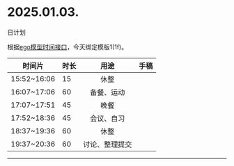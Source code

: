 # 2025.01.03.
日计划

根据[ego模型时间接口](https://gitee.com/hyg/blog/blob/master/timeflow.md)，今天绑定模版1(1f)。

| 时间片 | 时长 | 用途 | 手稿 |
| --- | --- | :---: | --- |
| 15:52~16:06 | 15 | 休整 |  |
| 16:07~17:06 | 60 | 备餐、运动 |  |
| 17:07~17:51 | 45 | 晚餐 |  |
| 17:52~18:36 | 45 | 会议、自习 |  |
| 18:37~19:36 | 60 | 休整 |  |
| 19:37~20:36 | 60 | 讨论、整理提交 |  |

---


